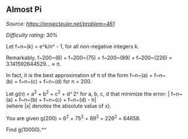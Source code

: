 Almost Pi
---------

*Source: https://projecteuler.net/problem=461*


*Difficulty rating: 30%*

Let f~n~(k) = e^k/n^ - 1, for all non-negative integers k.

Remarkably, f~200~(6) + f~200~(75) + f~200~(89) + f~200~(226) =
3.141592644529… ≈ π.

In fact, it is the best approximation of π of the form
f~n~(a) + f~n~(b) + f~n~(c) + f~n~(d) for n = 200.

Let g(n) = a<sup>2</sup> + b<sup>2</sup> + c<sup>2</sup> + d^ 2^ for a, b, c, d that minimize the
error: | f~n~(a) + f~n~(b) + f~n~(c) + f~n~(d) - π|\
 (where |x| denotes the absolute value of x).

You are given g(200) = 6<sup>2</sup> + 75<sup>2</sup> + 89<sup>2</sup> + 226<sup>2</sup> = 64658.

Find g(10000).^^
